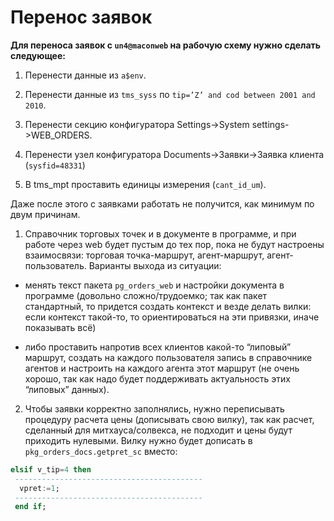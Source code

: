 # Перенос заявок

**Для переноса заявок с `un4@maconweb` на рабочую схему нужно сделать следующее:**

1. Перенести данные из `a$env`.

2. Перенести данные из `tms_syss` по `tip=’Z’ and cod between 2001 and 2010`.

3. Перенести секцию конфигуратора Settings-&gt;System settings-&gt;WEB\_ORDERS.

4. Перенести узел конфигуратора Documents-&gt;Заявки-&gt;Заявка клиента \(`sysfid=48331`\)

5. В tms\_mpt проставить единицы измерения \(`cant_id_um`\).

Даже после этого с заявками работать не получится, как минимум по двум причинам.

1. Справочник торговых точек и в документе в программе, и при работе через web будет пустым до тех пор, пока не будут настроены взаимосвязи: торговая точка-маршрут, агент-маршрут, агент-пользователь. Варианты выхода из ситуации:

 - менять текст пакета `pg_orders_web` и настройки документа в программе \(довольно сложно/трудоемко; так как пакет стандартный, то придется создать контекст и везде делать вилки: если контекст такой-то, то ориентироваться на эти привязки, иначе показывать всё\)

 - либо проставить напротив всех клиентов какой-то “липовый” маршрут, создать на каждого пользователя запись в справочнике агентов и настроить на каждого агента этот маршрут \(не очень хорошо, так как надо будет поддерживать актуальность этих “липовых” данных\).  


2. Чтобы заявки корректно заполнялись, нужно переписывать процедуру расчета цены \(дописывать свою вилку\), так как расчет, сделанный для митхауса/солвекса, не подходит и цены будут приходить нулевыми. Вилку нужно будет дописать в `pkg_orders_docs.getpret_sc` вместо:

```sql
elsif v_tip=4 then
 ------------------------------------------
  vpret:=1;
 ------------------------------------------
 end if;
```



